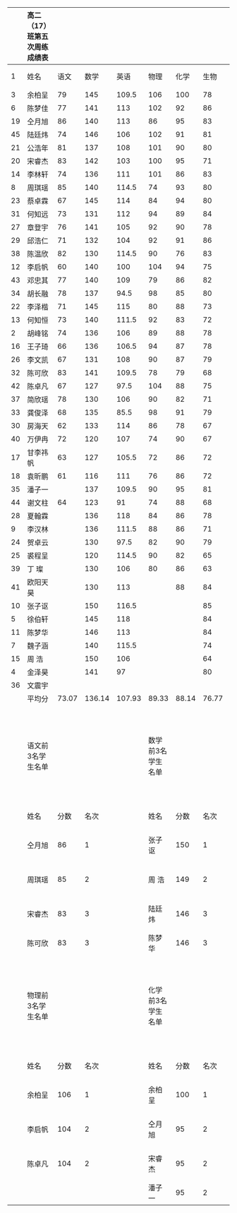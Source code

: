 ||                高二（17）班第五次周练成绩表|||||||||||
|:--|:--|:--|:--|:--|:--|:--|:--|:--|:--|:--|:--|
|1|姓名|语文|数学|英语|物理|化学|生物|总分|排名|||
|3|余柏呈|79|145|109.5|106|100|78|617.5|1|||
|6|陈梦佳|77|141|113|102|92|86|611|2|||
|19|仝月旭|86|140|113|86|95|83|603|3|||
|45|陆廷炜|74|146|106|102|91|81|600|4|||
|21|公浩年|81|137|108|101|90|80|597|5|||
|20|宋睿杰|83|142|103|100|95|71|594|6|||
|14|李林轩|74|136|111|101|86|83|591|7|||
|8|周琪瑶|85|140|114.5|74|93|80|586.5|8|||
|23|蔡卓霖|67|145|114|84|94|80|584|9|||
|31|何知远|73|131|112|94|89|84|583|10|||
|27|章登宇|76|141|105|92|90|78|582|11|||
|29|邱浩仁|71|132|104|92|91|86|576|12|||
|38|陈温欣|82|130|114.5|90|76|83|575.5|13|||
|12|李启帆|60|140|100|104|94|75|573|14|||
|43|邓忠其|77|140|109|79|86|82|573|14|||
|34|胡长融|78|137|94.5|98|85|80|572.5|16|||
|22|李泽楷|71|145|115|80|88|73|572|17|||
|13|何知恒|73|140|111.5|92|83|72|571.5|18|||
|2|胡峰铭|74|136|106|89|88|78|571|19|||
|16|王子琦|66|136|106.5|94|87|78|567.5|20|||
|26|李文凯|67|131|108|90|87|79|562|21|||
|32|陈可欣|83|141|109.5|78|79|68|558.5|22|||
|42|陈卓凡|67|127|97.5|104|88|75|558.5|22|||
|37|简欣瑶|78|130|106|90|82|71|557|24|||
|33|龚俊泽|68|135|85.5|98|91|79|556.5|25|||
|30|房海天|62|133|114|86|78|67|540|26|||
|40|万伊冉|72|120|107|74|90|67|530|27|||
|17|甘李祎帆|63|127|105.5|72|86|72|525.5|28|||
|18|袁昕鹏|61|116|111|76|86|72|522|29|||
|35|潘子一||137|109.5|90|95|81|512.5|30|||
|44|谢文柱|64|123|91|74|88|68|508|31|||
|28|夏翰霖||136|118|84|86|78|502|32|||
|9|李汉林||136|111.5|88|86|71|492.5|33|||
|24|贺卓云||130|97.5|82|90|79|478.5|34|||
|25|裘程呈||120|114.5|90|82|65|471.5|35|||
|39|丁 璨||130|106|80|86|63|465|36|||
|41|欧阳天昊||130|113||88|84|415|37|||
|10|张子讴||150|116.5|||85|351.5|38|||
|5|徐伯轩||145|118|||84|347|39|||
|11|陈梦华||146|113|||84|343|40|||
|7|魏子涵||140|115.5|||74|329.5|41|||
|15|周 浩||150|106|||64|320|42|||
|4|金泽昊||141|97|||80|318|43|||
|36|文震宇|||||||0|44|||
||平均分|73.07|136.14|107.93|89.33|88.14|76.77|522.44||||
|||||||||||||
||语文前3名学生名单||||数学前3名学生名单||||英语前3名学生名单|||
||姓名|分数|名次||姓名|分数|名次||姓名|分数|名次|
||仝月旭|86|1||张子讴|150|1||徐伯轩|118|1|
||周琪瑶|85|2||周 浩|149|2||夏翰霖|118|1|
||宋睿杰|83|3||陆廷炜|146|3||张子讴|116.5|3|
||陈可欣|83|3||陈梦华|146|3|||||
|||||||||||||
||物理前3名学生名单||||化学前3名学生名单||||生物前3名学生名单|||
||姓名|分数|名次||姓名|分数|名次||姓名|分数|名次|
||余柏呈|106|1||余柏呈|100|1||陈梦佳|86|1|
||李启帆|104|2||仝月旭|95|2||邱浩仁|86|1|
||陈卓凡|104|2||宋睿杰|95|2||张子讴|85|3|
||||||潘子一|95|2|||||
